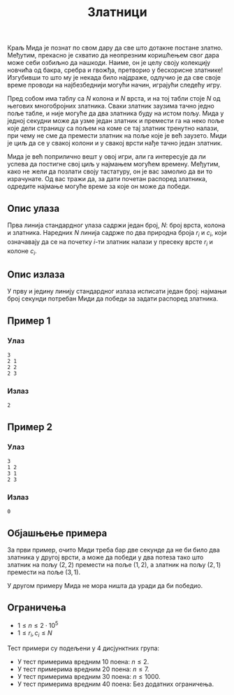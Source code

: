 ﻿---
title: Златници
timelimit: 1.0 # у секундама
memlimit: 64   # y MB
owner: takprog # власник је онај ко ради на задатку
origin: # опционо (ако се зна одакле је задатак преузет, пожељно је навести извор)
tags: [] # сваки задатак може бити означен према унапред договореној листи ознака
status: KOMPLETAN # један од: "IZRADA", "PREGLED" или "KOMPLETAN".
status-date: 2024-08-15 # датум у формату YYYY-MM-DD од када је задатак у наведеном статусу
solutions:
  - name: ex0
    lang: [cpp]
    desc: ""
    tags: []
---

Краљ Мида је познат по свом дару да све што дотакне постане златно. Међутим, прекасно је схватио да неопрезним коришћењем свог дара може себи озбиљно да нашкоди. Наиме, он је целу своју колекцију новчића од бакра, сребра и гвожђа, претворио у бескорисне златнике! Изгубивши то што му је некада било најдраже, одлучио је да све своје време проводи на најбезбеднији могући начин, играјући следећу игру.

Пред собом има таблу са $N$ колона и $N$ врста, и на тој табли стоје $N$ од његових многобројних златника. Сваки златник заузима тачно једно поље табле, и није могуће да два златника буду на истом пољу. Мида у једној секудни може да узме један златник и премести га на неко поље које дели страницу са пољем на коме се тај златник тренутно налази, при чему не сме да премести златник на поље које је већ заузето. Миди је циљ да се у свакој колони и у свакој врсти нађе тачно један златник.

Мида је већ поприлично вешт у овој игри, али га интересује да ли успева да постигне свој циљ у најмањем могућем времену. Међутим, како не жели да позлати своју тастатуру, он је вас замолио да ви то израчунате. Од вас тражи да, за дати почетан распоред златника, одредите најмање могуће време за које он може да победи.
## Опис улаза
Прва линија стандардног улаза садржи један број, $N$: број врста, колона и златника.
Наредних $N$ линија садрже по два природна броја $r_i$ и $c_i$, који означавају да се на почетку $i$-ти златник налази у пресеку врсте $r_i$ и колоне $c_i$.

## Опис излаза
У прву и једину линију стандардног излаза исписати један број: најмањи број секунди потребан Миди да победи за задати распоред златника.
## Пример 1

### Улаз

```
3
2 1
2 2
2 3
```

### Излаз

```
2
```

## Пример 2

### Улаз

```
3
1 2
3 1
2 3
```

### Излаз

```
0
```

## Објашњење примера
За први пример, очито Миди треба бар две секунде да не би било два златника у другој врсти, а може да победи у два потеза тако што златник на пољу $(2,2)$ премести на поље $(1,2)$, а златник на пољу $(2,1)$ премести на поље $(3,1)$.

У другом примеру Мида не мора ништа да уради да би победио.


## Ограничења
-   $1 \leq n \leq 2\cdot 10^5$
-   $1\leq r_i,c_i\leq N$

Тест примери су подељени у 4 дисјунктних група:

-   У тест примерима вредним $10$ поена: $n \leq 2$.
-   У тест примерима вредним $20$ поена: $n \leq 7$.
-   У тест примерима вредним $30$ поена: $n \leq 1000$.
-   У тест примерима вредним $40$ поена: Без додатних ограничења.
